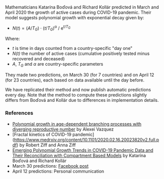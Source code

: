 Mathematicians Katarína Boďová and Richard Kollár predicted in March and April 2020
the growth of active cases during COVID-19 pandemic. Their model suggests polynomial
growth with exponential decay given by:

* <em>N</em>(<em>t</em>) = (<em>A</em>/<em>T</em><sub><em>G</em></sub>) ⋅
  (<em>t</em>/<em>T</em><sub><em>G</em></sub>)<sup>α</sup> /
  e<sup><em>t</em>/<em>T</em><sub><em>G</em></sub></sup>

Where:

* *t* is time in days counted from a country-specific "day one"
* *N(t)* the number of active cases (cumulative positively tested minus recovered and deceased)
* *A*, *T<sub>G</sub>* and *α* are country-specific parameters

They made two predictions, on March 30 (for 7 countries) and on April 12 (for 23
countries), each based on data available until the day before.

We have replicated their method and now publish automatic predictions every day. Note
that the method to compute these predictions slightly differs from Boďová and Kollár due
to differences in implementation details.

### References
* [Polynomial growth in age-dependent branching processes with diverging
  reproductive number](https://arxiv.org/abs/cond-mat/0505116) by Alexei Vazquez
* [Fractal kinetics of COVID-19 pandemic]
  (https://www.medrxiv.org/content/10.1101/2020.02.16.20023820v2.full.pdf)
  by Robert Ziff and Anna Ziff
* [Emerging Polynomial Growth Trends in COVID-19 Pandemic Data and Their Reconciliation with Compartment Based Models](https://arxiv.org/pdf/2005.06933.pdf) by Katarína Boďová and Richard Kollár
* March 30 predictions: [Facebook post](https://www.facebook.com/permalink.php?story_fbid=10113020662000793&id=2247644)
* April 12 predictions: Personal communication
